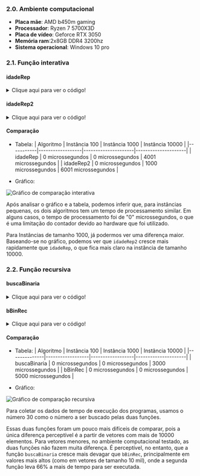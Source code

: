 ### 2.0. Ambiente computacional
* **Placa mãe**: AMD b450m gaming
* **Processador**: Ryzen 7 5700X3D
* **Placa de vídeo**: Geforce RTX 3050
* **Memória ram**:2x8GB DDR4 3200hz
* **Sistema operacional**: Windows 10 pro


### 2.1. Função interativa
#### idadeRep
<details>
  <summary>Clique aqui para ver o código!</summary>
  
```c++
#include <iostream>
#include <vector>
#include <random>
#include <chrono>
#include <fstream>

using namespace std;


bool idadeRep(const vector<int>& Idade){
    int tam = Idade.size();
    int menor = 200;
    for(int i = 0; i<tam; i++){
        if (Idade[i]<menor){
        menor = Idade[i];
        }
    }

    for(int i = 0; i<tam; i++){
        if (Idade[i]==menor){
        return true;
        }
    }

    return false;
}

int main() {
    // Captura o tempo de início
    auto start = std::chrono::high_resolution_clock::now();

    vector<int> idades;
    std::ifstream file("./lists/idades_10000.txt");

    std::string line;
    while (std::getline(file, line)) {
        idades.push_back(std::stoi(line));
    }

    if (idadeRep(idades)) {
        cout << "There are repeated minimum ages." << endl;
    } else {
        cout << "No repeated minimum ages." << endl;
    }


    // Captura o tempo de término
    auto end = std::chrono::high_resolution_clock::now();

    // Calcula a duração em milissegundos
    std::chrono::duration<double, std::micro> duration = end - start;

    // Exibe o tempo de execução
    std::cout << "O código levou " << duration.count() << " microssegundos para rodar." << std::endl;

    return 0;
}

```
</details>

#### idadeRep2
<details>
  <summary>Clique aqui para ver o código!</summary>
  
```c++
#include <iostream>
#include <vector>
#include<algorithm>
#include <random>
#include <chrono>
#include <fstream>

using namespace std;


bool idadeRep2(vector<int> Idade){
sort(Idade.begin(),Idade.end());
return Idade[0]==Idade[1];
}


int main() {
    // Captura o tempo de início
    auto start = std::chrono::high_resolution_clock::now();

    vector<int> idades;
    std::ifstream file("./lists/idades_10000.txt");

    std::string line;
    while (std::getline(file, line)) {
        idades.push_back(std::stoi(line));
    }

    if (idadeRep2(idades)) {
        cout << "There are repeated minimum ages." << endl;
    } else {
        cout << "No repeated minimum ages." << endl;
    }

    // Captura o tempo de término
    auto end = std::chrono::high_resolution_clock::now();

    // Calcula a duração em milissegundos
    std::chrono::duration<double, std::micro> duration = end - start;

    // Exibe o tempo de execução
    std::cout << "O código levou " << duration.count() << " microssegundos para rodar." << std::endl;

    return 0;
}

```
</details>


#### Comparação

* Tabela:
| Algoritmo | Instância 100    | Instância 1000      | Instância 10000     |
|-----------|------------------|---------------------|---------------------|
| idadeRep  | 0 microssegundos | 0 microssegundos    | 4001 microssegundos |
| idadeRep2 | 0 microssegundos | 1000 microssegundos | 6001 microssegundos |


* Gráfico:

![Gráfico de comparação interativa](https://i.ibb.co/8bFbjqR/idade-Rep-Graph.png)

Após analisar o gráfico e a tabela, podemos inferir que, para instâncias pequenas, os dois algoritmos tem um tempo de processamento similar. Em alguns casos, o tempo de processamento foi de "0" microssegundos, o que é uma limitação do contador devido ao hardware que foi utilizado.

Para Instâncias de tamanho 1000, já podermos ver uma diferença maior. Baseando-se no gráfico, podemos ver que `idadeRep2` cresce mais rapidamente que `idadeRep`, o que fica mais claro na instância de tamanho 10000.

### 2.2. Função recursiva

#### buscaBinaria
<details>
  <summary>Clique aqui para ver o código!</summary>

```c++
#include <iostream>
#include <vector>
#include <chrono>
#include <fstream>

using namespace std;

int buscaBinariaRecursiva(const vector<int>& A, int esq, int dir, int x) {

    if (esq > dir) {
        return -1; // Caso base: elemento não encontrado
    }

    int m = (esq + dir) / 2; // Define o índice do elemento central da lista

    if (A[m] == x) {
        return m; // Elemento encontrado
    }
    else if (A[m] < x) {
        return buscaBinariaRecursiva(A, m + 1, dir, x); // Busca na metade direita
    }
    else {
        return buscaBinariaRecursiva(A, esq, m - 1, x); // Busca na metade esquerda
    }
}

int buscaBinaria(const vector<int>& A, int x) {
    return buscaBinariaRecursiva(A, 0, A.size() - 1, x);
}

int main() {
    // Captura o tempo de início
    auto start = std::chrono::high_resolution_clock::now();

    vector<int> idades;
    std::ifstream file("./lists/idades_10000_ordenadas.txt");

    std::string line;
    while (std::getline(file, line)) {
        idades.push_back(std::stoi(line));
    }

    int resultado = buscaBinaria(idades, 30);
    if (resultado != -1) {
        cout << "Elemento encontrado no índice: " << resultado << endl;
    }
    else {
        cout << "Elemento não encontrado." << endl;
    }

    // Captura o tempo de término
    auto end = std::chrono::high_resolution_clock::now();

    // Calcula a duração em milissegundos
    std::chrono::duration<double, std::micro> duration = end - start;

    // Exibe o tempo de execução
    std::cout << "O código levou " << duration.count() << " microssegundos para rodar." << std::endl;

    return 0;
}

```
</details>

#### bBinRec
<details>
  <summary>Clique aqui para ver o código!</summary>

```c++
#include <iostream>
#include <chrono>
#include <vector>
#include <fstream>

using namespace std;

int bBinRec(const vector<int>& A, int esq, int dir, int x) {
    if (esq > dir) {
        return -1; // Caso base: elemento não encontrado
    }

    int m = (esq + dir) / 2;

    if (A[m] == x) {
        return m; // Elemento encontrado
    }
    else if (A[m] > x) {
        return bBinRec(A, esq, m - 1, x); // Busca na metade esquerda
    }
    else {
        return bBinRec(A, m + 1, dir, x); // Busca na metade direita
    }
}

int main() {
    // Capturando tempo de execução
    auto start = std::chrono::high_resolution_clock::now();

    vector<int> idades;
    std::ifstream file("./lists/idades_10000_ordenadas.txt");

    std::string line;
    while (std::getline(file, line)) {
        idades.push_back(std::stoi(line));
    }

    int resultado = bBinRec(idades, 0, idades.size() - 1, 30); // Usando .size() (complexidade O(1)) para obter o tamanho do vetor
    if (resultado != -1) {
        cout << "Elemento encontrado no índice: " << resultado << endl;
    }
    else {
        cout << "Elemento não encontrado." << endl;
    }

    // Captura o tempo de término
    auto end = std::chrono::high_resolution_clock::now();

    // Calcula a duração em milissegundos
    std::chrono::duration<double, std::micro> duration = end - start;

    // Exibe o tempo de execução
    std::cout << "O código levou " << duration.count() << " milissegundos para rodar." << std::endl;

    return 0;
}
```
</details>

#### Comparação

* Tabela:
| Algoritmo    | Instância 100    | Instância 1000   | Instância 10000     |
|--------------|------------------|------------------|---------------------|
| buscaBinaria | 0 microssegundos | 0 microssegundos | 3000 microssegundos |
| bBinRec      | 0 microssegundos | 0 microssegundos | 5000 microssegundos |

* Gráfico: 

![Gráfico de comparação recursiva](https://i.ibb.co/sqdCKWy/recursiva-Graph.png)

Para coletar os dados de tempo de execução dos programas, usamos o número 30 como o número a ser buscado pelas duas funções.

Essas duas funções foram um pouco mais difíceis de comparar, pois a única diferença perceptível é a partir de vetores com mais de 10000 elementos. Para vetores menores, no ambiente computacional testado, as duas funções não fazem muita diferença. É perceptível, no entanto, que a função `buscaBinaria` cresce mais devagar que `bBinRec`, principalmente em valores mais altos (como em vetores de tamanho 10 mil), onde a segunda função leva 66% a mais de tempo para ser executada.